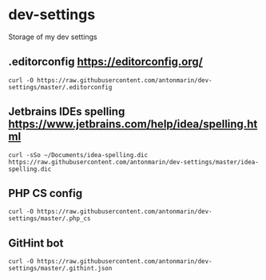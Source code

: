 # dev-settings
Storage of my dev settings

## .editorconfig https://editorconfig.org/

    curl -O https://raw.githubusercontent.com/antonmarin/dev-settings/master/.editorconfig

## Jetbrains IDEs spelling https://www.jetbrains.com/help/idea/spelling.html

    curl -sSo ~/Documents/idea-spelling.dic https://raw.githubusercontent.com/antonmarin/dev-settings/master/idea-spelling.dic

## PHP CS config

    curl -O https://raw.githubusercontent.com/antonmarin/dev-settings/master/.php_cs

## GitHint bot

    curl -O https://raw.githubusercontent.com/antonmarin/dev-settings/master/.githint.json

